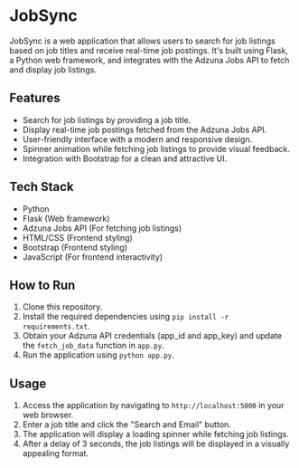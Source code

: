 # JobSync

JobSync is a web application that allows users to search for job listings based on job titles and receive real-time job postings. It's built using Flask, a Python web framework, and integrates with the Adzuna Jobs API to fetch and display job listings.

## Features

- Search for job listings by providing a job title.
- Display real-time job postings fetched from the Adzuna Jobs API.
- User-friendly interface with a modern and responsive design.
- Spinner animation while fetching job listings to provide visual feedback.
- Integration with Bootstrap for a clean and attractive UI.

## Tech Stack

- Python
- Flask (Web framework)
- Adzuna Jobs API (For fetching job listings)
- HTML/CSS (Frontend styling)
- Bootstrap (Frontend styling)
- JavaScript (For frontend interactivity)

## How to Run

1. Clone this repository.
2. Install the required dependencies using `pip install -r requirements.txt`.
3. Obtain your Adzuna API credentials (app_id and app_key) and update the `fetch_job_data` function in `app.py`.
4. Run the application using `python app.py`.

## Usage

1. Access the application by navigating to `http://localhost:5000` in your web browser.
2. Enter a job title and click the "Search and Email" button.
3. The application will display a loading spinner while fetching job listings.
4. After a delay of 3 seconds, the job listings will be displayed in a visually appealing format.



